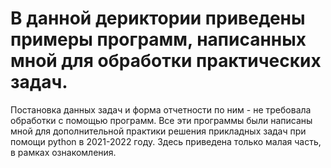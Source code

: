 # В данной дериктории приведены примеры программ, написанных мной для обработки практических задач.
Постановка данных задач и форма отчетности по ним - не требовала обработки с помощью программ. Все эти программы были написаны мной для дополнительной практики решения прикладных задач при помощи python в 2021-2022 году.
Здесь приведена только малая часть, в рамках ознакомления.
